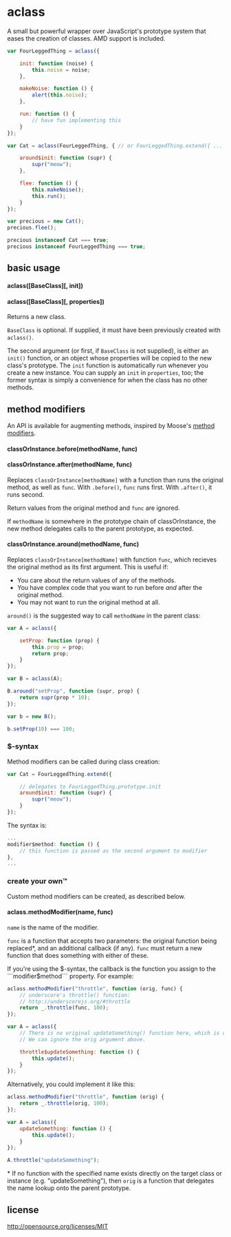 # aclass

A small but powerful wrapper over JavaScript's prototype system that eases the creation of classes. AMD support is included.

```JavaScript
var FourLeggedThing = aclass({

    init: function (noise) {
        this.noise = noise;
    },

    makeNoise: function () {
        alert(this.noise);
    },

    run: function () {
        // have fun implementing this
    }
});

var Cat = aclass(FourLeggedThing, { // or FourLeggedThing.extend({ ...

    around$init: function (supr) {
        supr("meow");
    },

    flee: function () {
        this.makeNoise();
        this.run();
    }
});

var precious = new Cat();
precious.flee();

precious instanceof Cat === true;
precious instanceof FourLeggedThing === true;
```

## basic usage

#### aclass([BaseClass][, init])
#### aclass([BaseClass][, properties])

Returns a new class.

```BaseClass``` is optional. If supplied, it must have been previously created with ```aclass()```.

The second argument (or first, if ```BaseClass``` is not supplied), is either an ```init()``` function, or an object whose properties will be copied to the new class's prototype. The ```init``` function is automatically run whenever you create a new instance. You can supply an ```init``` in ```properties```, too; the former syntax is simply a convenience for when the class has no other methods.

## method modifiers

An API is available for augmenting methods, inspired by Moose's [method modifiers](http://search.cpan.org/dist/Moose/lib/Moose/Manual/MethodModifiers.pod).

#### classOrInstance.before(methodName, func)
#### classOrInstance.after(methodName, func)

Replaces ```classOrInstance[methodName]``` with a function than runs the original method, as well as ```func```. With ```.before()```, ```func``` runs first. With ```.after()```, it runs second.

Return values from the original method and ```func``` are ignored.

If ```methodName``` is somewhere in the prototype chain of classOrInstance, the new method delegates calls to the parent prototype, as expected.

#### classOrInstance.around(methodName, func)

Replaces ```classOrInstance[methodName]``` with function ```func```, which recieves the original method as its first argument. This is useful if:

 * You care about the return values of any of the methods.
 * You have complex code that you want to run before *and* after the original method.
 * You may not want to run the original method at all.

```around()``` is the suggested way to call ```methodName``` in the parent class:

```JavaScript
var A = aclass({

    setProp: function (prop) {
        this.prop = prop;
        return prop;
    }
});

var B = aclass(A);

B.around("setProp", function (supr, prop) {
    return supr(prop * 10);
});

var b = new B();

b.setProp(10) === 100;
```

### $-syntax

Method modifiers can be called during class creation:

```JavaScript
var Cat = FourLeggedThing.extend({

    // delegates to FourLeggedThing.prototype.init
    around$init: function (supr) {
        supr("meow");
    }
});
```

The syntax is:

```JavaScript
...
modifier$method: function () {
    // this function is passed as the second argument to modifier
},
...
```

### create your own™

Custom method modifiers can be created, as described below.

#### aclass.methodModifier(name, func)

```name``` is the name of the modifier.

```func``` is a function that accepts two parameters: the original function being replaced*, and an additional callback (if any). ```func``` must return a new function that does something with either of these.

If you're using the $-syntax, the callback is the function you assign to the ```modifier$method``` property. For example:

```JavaScript
aclass.methodModifier("throttle", function (orig, func) {
    // underscore's throttle() function:
    // http://underscorejs.org/#throttle
    return _.throttle(func, 100);
});

var A = aclass({
    // There is no original updateSomething() function here, which is okay.
    // We can ignore the orig argument above.

    throttle$updateSomething: function () {
        this.update();
    }
});
```

Alternatively, you could implement it like this:

```JavaScript
aclass.methodModifier("throttle", function (orig) {
    return _.throttle(orig, 100);
});

var A = aclass({
    updateSomething: function () {
        this.update();
    }
});

A.throttle("updateSomething");
```

\* If no function with the specified name exists directly on the target class or instance (e.g. "updateSomething"), then ```orig``` is a function that delegates the name lookup onto the parent prototype.

## license

http://opensource.org/licenses/MIT
